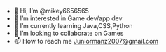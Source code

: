 - 👋 Hi, I’m @mikey6656565
- 👀 I’m interested in Game dev/app dev
- 🌱 I’m currently learning Java,CSS,Python
- 💞️ I’m looking to collaborate on Games
- 📫 How to reach me Juniormanz2007@gmail.com

<!---
mikey6656565/mikey6656565 is a ✨ special ✨ repository because its `README.md` (this file) appears on your GitHub profile.
You can click the Preview link to take a look at your changes.
--->
